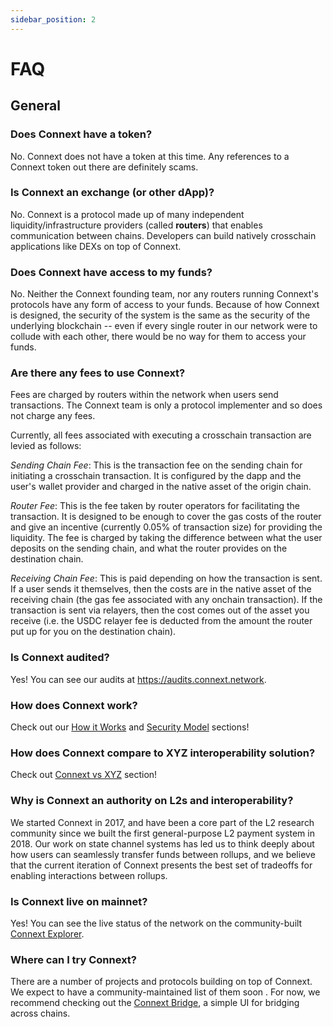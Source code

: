 ```yaml
---
sidebar_position: 2
---
```


# FAQ

## General

### Does Connext have a token?

No. Connext does not have a token at this time. Any references to a Connext token out there are definitely scams.

### Is Connext an exchange (or other dApp)?

No. Connext is a protocol made up of many independent liquidity/infrastructure providers (called **routers**) that enables communication between chains. Developers can build natively crosschain applications like DEXs on top of Connext.

### Does Connext have access to my funds?

No. Neither the Connext founding team, nor any routers running Connext's protocols have any form of access to your funds. Because of how Connext is designed, the security of the system is the same as the security of the underlying blockchain -- even if every single router in our network were to collude with each other, there would be no way for them to access your funds.

### Are there any fees to use Connext?

Fees are charged by routers within the network when users send transactions. The Connext team is only a protocol implementer and so does not charge any fees.

Currently, all fees associated with executing a crosschain transaction are levied as follows:

_Sending Chain Fee_: This is the transaction fee on the sending chain for initiating a crosschain transaction. It is configured by the dapp and the user's wallet provider and charged in the native asset of the origin chain.

_Router Fee_: This is the fee taken by router operators for facilitating the transaction. It is designed to be enough to cover the gas costs of the router and give an incentive (currently 0.05% of transaction size) for providing the liquidity. The fee is charged by taking the difference between what the user deposits on the sending chain, and what the router provides on the destination chain.

_Receiving Chain Fee_: This is paid depending on how the transaction is sent. If a user sends it themselves, then the costs are in the native asset of the receiving chain (the gas fee associated with any onchain transaction). If the transaction is sent via relayers, then the cost comes out of the asset you receive (i.e. the USDC relayer fee is deducted from the amount the router put up for you on the destination chain).


### Is Connext audited?

Yes! You can see our audits at https://audits.connext.network.

### How does Connext work?

Check out our [How it Works](/Integration/SystemOverview/howitworks) and [Security Model](/Integration/SystemOverview/securitymodel) sections!

### How does Connext compare to XYZ interoperability solution?

Check out [Connext vs XYZ](/Integration/SystemOverview/connextvsxyz) section!

### Why is Connext an authority on L2s and interoperability?

We started Connext in 2017, and have been a core part of the L2 research community since we built the first general-purpose L2 payment system in 2018. Our work on state channel systems has led us to think deeply about how users can seamlessly transfer funds between rollups, and we believe that the current iteration of Connext presents the best set of tradeoffs for enabling interactions between rollups.

### Is Connext live on mainnet?

Yes! You can see the live status of the network on the community-built [Connext Explorer](https://connextscan.io/).

### Where can I try Connext?

There are a number of projects and protocols building on top of Connext. We expect to have a community-maintained list of them soon . For now, we recommend checking out the [Connext Bridge](https://bridge.connext.network), a simple UI for bridging across chains.
